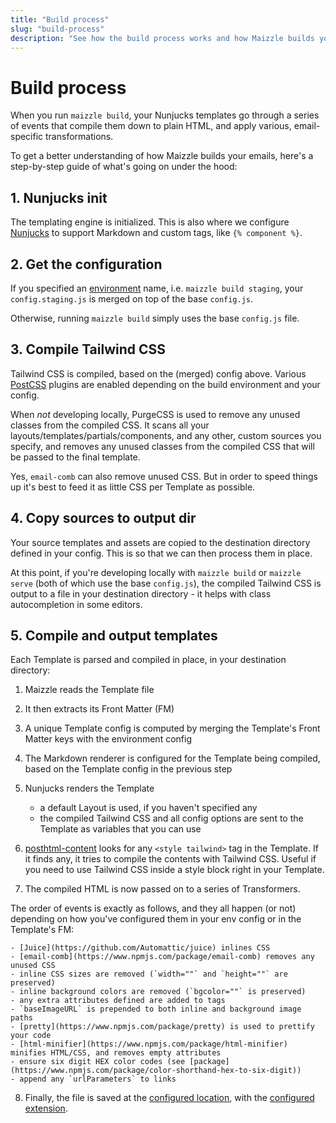 ```yaml
---
title: "Build process"
slug: "build-process"
description: "See how the build process works and how Maizzle builds your emails"
---
```


# Build process

When you run `maizzle build`, your Nunjucks templates go through a series of events that compile them down to plain HTML, and apply various, email-specific transformations.

To get a better understanding of how Maizzle builds your emails, here's a step-by-step guide of what's going on under the hood:

## 1. Nunjucks init

The templating engine is initialized. This is also where we configure [Nunjucks](https://mozilla.github.io/nunjucks/) to support Markdown and custom tags, like `{% component %}`.

## 2. Get the configuration

If you specified an [environment](/docs/environments/) name, i.e. `maizzle build staging`, your `config.staging.js` is merged on top of the base `config.js`. 

Otherwise, running `maizzle build` simply uses the base `config.js` file.

## 3. Compile Tailwind CSS

Tailwind CSS is compiled, based on the (merged) config above. Various [PostCSS](https://postcss.org/) plugins are enabled depending on the build environment and your config.

When _not_ developing locally, PurgeCSS is used to remove any unused classes from the compiled CSS. It scans all your layouts/templates/partials/components, and any other, custom sources you specify, and removes any unused classes from the compiled CSS that will be passed to the final template.

<div class="bg-gray-100 border-l-4 border-gradient-b-ocean-light p-4 mb-4 text-md" role="alert">
  <div class="text-gray-600">
    Yes, <code class="shiki-inline">email-comb</code> can also remove unused CSS. But in order to speed things up it's best to feed it as little CSS per Template as possible.
  </div>
</div>

## 4. Copy sources to output dir

Your source templates and assets are copied to the destination directory defined in your config. This is so that we can then process them in place. 

At this point, if you're developing locally with `maizzle build` or `maizzle serve` (both of which use the base `config.js`), the compiled Tailwind CSS is output to a file in your destination directory - it helps with class autocompletion in some editors.

## 5. Compile and output templates

Each Template is parsed and compiled in place, in your destination directory:

1. Maizzle reads the Template file

2. It then extracts its Front Matter (FM)

3. A unique Template config is computed by merging the Template's Front Matter keys with the environment config

4. The Markdown renderer is configured for the Template being compiled, based on the Template config in the previous step

5. Nunjucks renders the Template
    - a default Layout is used, if you haven't specified any
    - the compiled Tailwind CSS and all config options are sent to the Template as variables that you can use

6. [posthtml-content](https://github.com/posthtml/posthtml-content) looks for any `<style tailwind>` tag in the Template. If it finds any, it tries to compile the contents with Tailwind CSS. Useful if you need to use Tailwind CSS inside a style block right in your Template.

7. The compiled HTML is now passed on to a series of Transformers. 

  The order of events is exactly as follows, and they all happen (or not) depending on how you've configured them in your env config or in the Template's FM:

    - [Juice](https://github.com/Automattic/juice) inlines CSS
    - [email-comb](https://www.npmjs.com/package/email-comb) removes any unused CSS
    - inline CSS sizes are removed (`width=""` and `height=""` are preserved)
    - inline background colors are removed (`bgcolor=""` is preserved)
    - any extra attributes defined are added to tags
    - `baseImageURL` is prepended to both inline and background image paths
    - [pretty](https://www.npmjs.com/package/pretty) is used to prettify your code
    - [html-minifier](https://www.npmjs.com/package/html-minifier) minifies HTML/CSS, and removes empty attributes
    - ensure six digit HEX color codes (see [package](https://www.npmjs.com/package/color-shorthand-hex-to-six-digit))
    - append any `urlParameters` to links

8. Finally, the file is saved at the [configured location](/docs/build-paths/#destination), with the [configured extension](/docs/build-paths/#extension).
